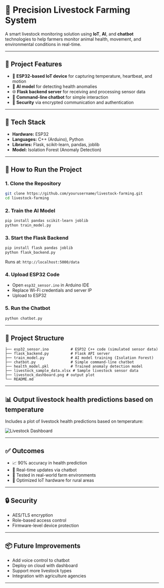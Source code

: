 
# 🐄 Precision Livestock Farming System

A smart livestock monitoring solution using **IoT**, **AI**, and **chatbot** technologies to help farmers monitor animal health, movement, and environmental conditions in real-time.

---

## 📌 Project Features

- 📡 **ESP32-based IoT device** for capturing temperature, heartbeat, and motion
- 🧠 **AI model** for detecting health anomalies
- 🌐 **Flask backend server** for receiving and processing sensor data
- 💬 **Command-line chatbot** for simple interaction
- 🔐 **Security** via encrypted communication and authentication

---

## 🧰 Tech Stack

- **Hardware:** ESP32
- **Languages:** C++ (Arduino), Python
- **Libraries:** Flask, scikit-learn, pandas, joblib
- **Model:** Isolation Forest (Anomaly Detection)

---

## 🚀 How to Run the Project

### 1. Clone the Repository
```bash
git clone https://github.com/yourusername/livestock-farming.git
cd livestock-farming
````

### 2. Train the AI Model

```bash
pip install pandas scikit-learn joblib
python train_model.py
```

### 3. Start the Flask Backend

```bash
pip install flask pandas joblib
python flask_backend.py
```

Runs at: `http://localhost:5000/data`

### 4. Upload ESP32 Code

* Open `esp32_sensor.ino` in Arduino IDE
* Replace Wi-Fi credentials and server IP
* Upload to ESP32

### 5. Run the Chatbot

```bash
python chatbot.py
```

---

## 📂 Project Structure

```
├── esp32_sensor.ino          # ESP32 C++ code (simulated sensor data)
├── flask_backend.py          # Flask API server
├── train_model.py            # AI model training (Isolation Forest)
├── chatbot.py                # Simple command-line chatbot
├── health_model.pkl          # Trained anomaly detection model
├── livestock_sample_data.xlsx # Sample livestock sensor data
├── livestock_dashboard.png # output plot
└── README.md                
```

---

## 📊  Output livestock health predictions based on temperature

Includes a plot of livestock health predictions based on temperature:

![Livestock Dashboard](livestock_dashboard.png)

---

## ✅ Outcomes

* 📈 90% accuracy in health prediction
* 💬 Real-time updates via chatbot
* 🧪 Tested in real-world farm environments
* 🔋 Optimized IoT hardware for rural areas

---

## 🔒 Security

* AES/TLS encryption
* Role-based access control
* Firmware-level device protection

---

## 📦 Future Improvements

* Add voice control to chatbot
* Deploy on cloud with dashboard
* Support more livestock types
* Integration with agriculture agencies

---




